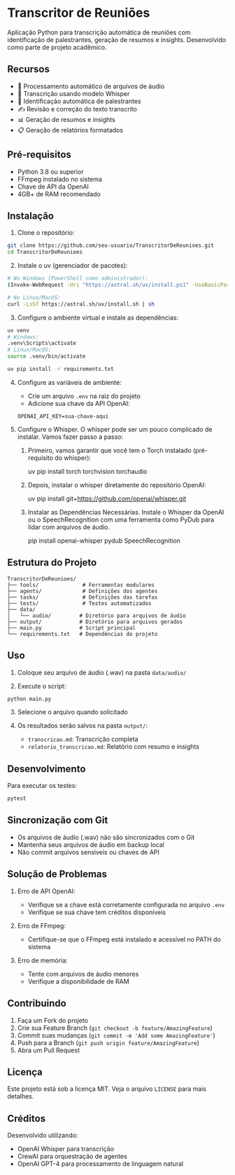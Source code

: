 # Transcritor de Reuniões

Aplicação Python para transcrição automática de reuniões com identificação de palestrantes, geração de resumos e insights. Desenvolvido como parte de projeto acadêmico.

## Recursos

- 🎵 Processamento automático de arquivos de áudio
- 📝 Transcrição usando modelo Whisper
- 👥 Identificação automática de palestrantes
- ✍️ Revisão e correção do texto transcrito
- 📊 Geração de resumos e insights
- 📋 Geração de relatórios formatados

## Pré-requisitos

- Python 3.8 ou superior
- FFmpeg instalado no sistema
- Chave de API da OpenAI
- 4GB+ de RAM recomendado

## Instalação

1. Clone o repositório:
```bash
git clone https://github.com/seu-usuario/TranscritorDeReunioes.git
cd TranscritorDeReunioes
```

2. Instale o uv (gerenciador de pacotes):
```bash
# No Windows (PowerShell como administrador):
(Invoke-WebRequest -Uri "https://astral.sh/uv/install.ps1" -UseBasicParsing).Content | powershell -c -

# No Linux/MacOS:
curl -LsSf https://astral.sh/uv/install.sh | sh
```

3. Configure o ambiente virtual e instale as dependências:
```bash
uv venv
# Windows:
.venv\Scripts\activate
# Linux/MacOS:
source .venv/bin/activate

uv pip install -r requirements.txt
```

4. Configure as variáveis de ambiente:
   - Crie um arquivo `.env` na raiz do projeto
   - Adicione sua chave da API OpenAI:
   ```
   OPENAI_API_KEY=sua-chave-aqui
   ```


5. Configure o Whisper.
O whisper pode ser um pouco complicado de instalar. Vamos fazer passo a passo:

   1) Primeiro, vamos garantir que você tem o Torch instalado (pré-requisito do whisper):
   
         uv pip install torch torchvision torchaudio
   2) Depois, instalar o whisper diretamente do repositório OpenAI:

      uv pip install git+https://github.com/openai/whisper.git

   3) Instalar as Dependências Necessárias.  Instale o Whisper da OpenAI ou o SpeechRecognition com uma ferramenta como PyDub para lidar com arquivos de áudio.
      
      pip install openai-whisper pydub SpeechRecognition



## Estrutura do Projeto

```
TranscritorDeReunioes/
├── tools/              # Ferramentas modulares
├── agents/             # Definições dos agentes
├── tasks/              # Definições das tarefas
├── tests/              # Testes automatizados
├── data/
│   └── audio/         # Diretório para arquivos de áudio
├── output/            # Diretório para arquivos gerados
├── main.py            # Script principal
└── requirements.txt   # Dependências do projeto
```

## Uso

1. Coloque seu arquivo de áudio (.wav) na pasta `data/audio/`

2. Execute o script:
```bash
python main.py
```

3. Selecione o arquivo quando solicitado

4. Os resultados serão salvos na pasta `output/`:
   - `transcricao.md`: Transcrição completa
   - `relatorio_transcricao.md`: Relatório com resumo e insights

## Desenvolvimento

Para executar os testes:
```bash
pytest
```

## Sincronização com Git

- Os arquivos de áudio (.wav) não são sincronizados com o Git
- Mantenha seus arquivos de áudio em backup local
- Não commit arquivos sensíveis ou chaves de API

## Solução de Problemas

1. Erro de API OpenAI:
   - Verifique se a chave está corretamente configurada no arquivo `.env`
   - Verifique se sua chave tem créditos disponíveis

2. Erro de FFmpeg:
   - Certifique-se que o FFmpeg está instalado e acessível no PATH do sistema

3. Erro de memória:
   - Tente com arquivos de áudio menores
   - Verifique a disponibilidade de RAM

## Contribuindo

1. Faça um Fork do projeto
2. Crie sua Feature Branch (`git checkout -b feature/AmazingFeature`)
3. Commit suas mudanças (`git commit -m 'Add some AmazingFeature'`)
4. Push para a Branch (`git push origin feature/AmazingFeature`)
5. Abra um Pull Request

## Licença

Este projeto está sob a licença MIT. Veja o arquivo `LICENSE` para mais detalhes.

## Créditos

Desenvolvido utilizando:
- OpenAI Whisper para transcrição
- CrewAI para orquestração de agentes
- OpenAI GPT-4 para processamento de linguagem natural